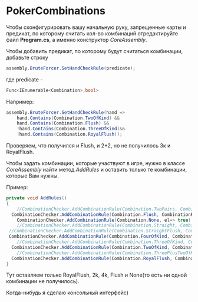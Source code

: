 # PokerCombinations

Чтобы сконфигурировать вашу начальную руку, запрещенные карты и предикат, по которому считать кол-во комбинаций отредактируйте файл **Program.cs**, а именно конструктор *CoreAssembly*.

Чтобы добавить предикат, по которому будут считаться комбинации, добавьте строку 

```c#
assembly.BruteForcer.SetHandCheckRule(predicate);
```
где predicate - 
```c#
Func<IEnumerable<Combination>,bool>
```

Например:
```c#
assembly.BruteForcer.SetHandCheckRule(hand => 
	hand.Contains(Combination.TwoOfKind) &&       
	hand.Contains(Combination.Flush) && 
	!hand.Contains(Combination.ThreeOfKind)&&
	!hand.Contains(Combination.RoyalFlush));
```
Проверяем, что получился и Flush, и 2+2, но не получилось 3к и RoyalFlush.

Чтобы задать комбинации, которые участвуют в игре, нужно в классе *CoreAssembly* найти метод *AddRules* и оставить только те комбинации, которые Вам нужны.

Пример:

```c#
private void AddRules()  
{  
    //CombinationChecker.AddCombinationRule(Combination.TwoPairs, CombinationRulesProvider.GetTwoPairsRule());  
  CombinationChecker.AddCombinationRule(Combination.Flush, CombinationRulesProvider.GetFlushRule());  
    CombinationChecker.AddCombinationRule(Combination.None, el=> true);  
    //CombinationChecker.AddCombinationRule(Combination.Straight, CombinationRulesProvider.GetStraightRule());  
 //CombinationChecker.AddCombinationRule(Combination.StraightFlush, CombinationRulesProvider.GetStraightFlushRule());  
 CombinationChecker.AddCombinationRule(Combination.FourOfKind, CombinationRulesProvider.GetFourOfKindRule());  
    //CombinationChecker.AddCombinationRule(Combination.ThreeOfKind, CombinationRulesProvider.GetThreeOfKindRule());  
  CombinationChecker.AddCombinationRule(Combination.TwoOfKind, CombinationRulesProvider.GetTwoOfKindRule());  
    //CombinationChecker.AddCombinationRule(Combination.ThreePlusTwoOfKind, CombinationRulesProvider.GetThreePlusTwoOfKindRule());  
  CombinationChecker.AddCombinationRule(Combination.RoyalFlush, CombinationRulesProvider.GetRoyalFlushRule());  
}
```
Тут оставляем только RoyalFlush, 2k, 4k, Flush и None(то есть ни одной комбинации не получилось).

Когда-нибудь я сделаю консольный интерфейс)
